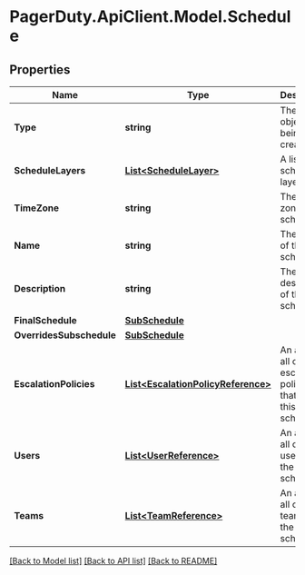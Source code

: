 # PagerDuty.ApiClient.Model.Schedule
## Properties

Name | Type | Description | Notes
------------ | ------------- | ------------- | -------------
**Type** | **string** | The type of object being created. | [default to TypeEnum.Schedule]
**ScheduleLayers** | [**List&lt;ScheduleLayer&gt;**](ScheduleLayer.md) | A list of schedule layers. | [optional] 
**TimeZone** | **string** | The time zone of the schedule. | 
**Name** | **string** | The name of the schedule | [optional] 
**Description** | **string** | The description of the schedule | [optional] 
**FinalSchedule** | [**SubSchedule**](SubSchedule.md) |  | [optional] 
**OverridesSubschedule** | [**SubSchedule**](SubSchedule.md) |  | [optional] 
**EscalationPolicies** | [**List&lt;EscalationPolicyReference&gt;**](EscalationPolicyReference.md) | An array of all of the escalation policies that uses this schedule. | [optional] 
**Users** | [**List&lt;UserReference&gt;**](UserReference.md) | An array of all of the users on the schedule. | [optional] 
**Teams** | [**List&lt;TeamReference&gt;**](TeamReference.md) | An array of all of the teams on the schedule. | [optional] 

[[Back to Model list]](../README.md#documentation-for-models) [[Back to API list]](../README.md#documentation-for-api-endpoints) [[Back to README]](../README.md)

